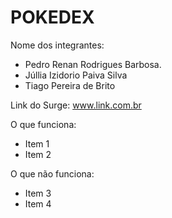 # POKEDEX

Nome dos integrantes: 
- Pedro Renan Rodrigues Barbosa.
- Júllia Izidorio Paiva Silva 
- Tiago Pereira de Brito

Link do Surge: www.link.com.br

O que funciona:
- Item 1
- Item 2

O que não funciona: 
- Item 3
- Item 4
